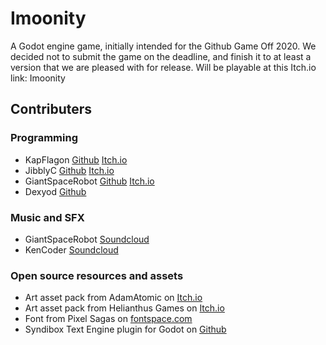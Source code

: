 # Imoonity
A Godot engine game, initially intended for the Github Game Off 2020. 
We decided not to submit the game on the deadline, and finish it to at least a version that we are pleased with for release. 
Will be playable at this Itch.io link: Imoonity

## Contributers 
### Programming
- KapFlagon [Github](https://github.com/KapFlagon) [Itch.io](https://kapflagon.itch.io/)
- JibblyC [Github](https://github.com/JibblyC) [Itch.io](https://yummyjibblybits.itch.io/)
- GiantSpaceRobot [Github](https://github.com/GiantSpaceRobot) [Itch.io](https://giantspacerobot.itch.io/)
- Dexyod [Github](https://github.com/Dexyod)

### Music and SFX
- GiantSpaceRobot [Soundcloud](https://soundcloud.com/paul-donovan-755480553)
- KenCoder [Soundcloud](https://soundcloud.com/ken-baker)

### Open source resources and assets
- Art asset pack from AdamAtomic on [Itch.io](https://adamatomic.itch.io/abandonauts)
- Art asset pack from Helianthus Games on [Itch.io](https://helianthus-games.itch.io/pixel-art-planets)
- Font from Pixel Sagas on [fontspace.com](https://www.fontspace.com/pixel-coleco-font-f21542)
- Syndibox Text Engine plugin for Godot on [Github](https://github.com/Sudospective/syndibox)